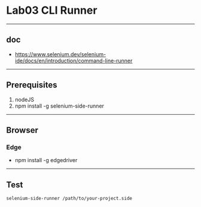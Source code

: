 # Lab03 CLI Runner

---

## doc
* https://www.selenium.dev/selenium-ide/docs/en/introduction/command-line-runner

---

## Prerequisites
1. nodeJS
2. npm install -g selenium-side-runner

---

## Browser

### Edge
* npm install -g edgedriver

---

## Test
`selenium-side-runner /path/to/your-project.side`
